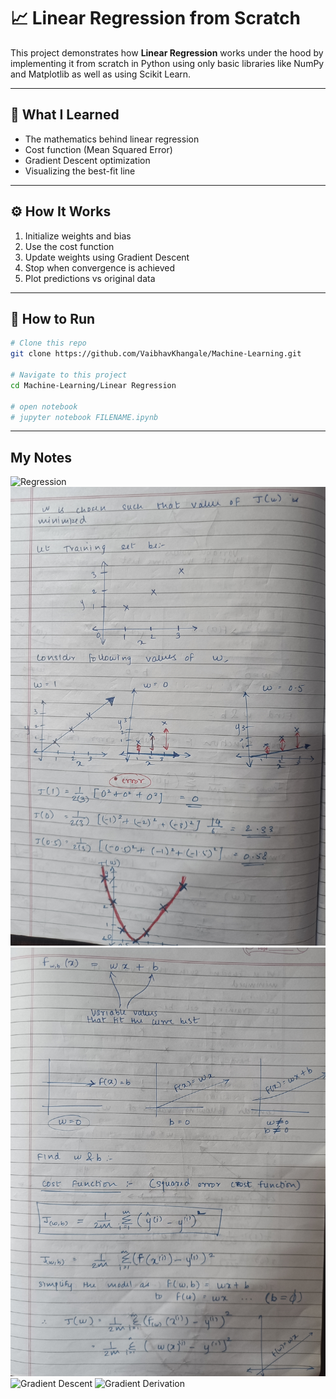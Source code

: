 # 📈 Linear Regression from Scratch

This project demonstrates how **Linear Regression** works under the hood by implementing it from scratch in Python using only basic libraries like NumPy and Matplotlib as well as using Scikit Learn.

---

## 🧠 What I Learned

- The mathematics behind linear regression  
- Cost function (Mean Squared Error)  
- Gradient Descent optimization  
- Visualizing the best-fit line  

---

## ⚙️ How It Works

1. Initialize weights and bias  
2. Use the cost function
3. Update weights using Gradient Descent
4. Stop when convergence is achieved  
5. Plot predictions vs original data

---

## 📌 How to Run

```bash
# Clone this repo
git clone https://github.com/VaibhavKhangale/Machine-Learning.git

# Navigate to this project
cd Machine-Learning/Linear Regression

# open notebook
# jupyter notebook FILENAME.ipynb
```

---

## My Notes

![Regression](../media/IMG_20250805_174115.jpg)
![Loss](../media/IMG_20250805_174144.jpg)
![Cost function](../media/IMG_20250805_174128.jpg)
![Gradient Descent](../media/IMG_20250805_174159.jpg)
![Gradient Derivation](../media/IMG_20250805_174217.jpg)
